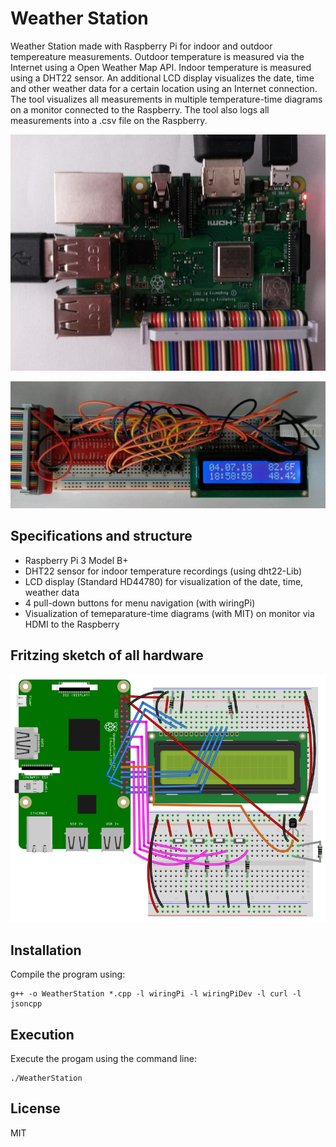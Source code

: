 # Weather Station

Weather Station made with Raspberry Pi for indoor and outdoor tempereature measurements. Outdoor temperature is measured via the Internet using a Open Weather Map API. Indoor temperature is measured using a DHT22 sensor. An additional LCD display visualizes the date, time and other weather data for a certain location using an Internet connection. The tool visualizes all measurements in multiple temperature-time diagrams on a monitor connected to the Raspberry. The tool also logs all measurements into a .csv file on the Raspberry.

![rasp1](https://github.com/97131004/Weather-Station/blob/main/rasp1.jpg?raw=true)

![rasp2](https://github.com/97131004/Weather-Station/blob/main/rasp2.jpg?raw=true)

## Specifications and structure

- Raspberry Pi 3 Model B+
- DHT22 sensor for indoor temperature recordings (using dht22-Lib)
- LCD display (Standard HD44780) for visualization of the date, time, weather data
- 4 pull-down buttons for menu navigation (with wiringPi)
- Visualization of temeparature-time diagrams (with MIT) on monitor via HDMI to the Raspberry

## Fritzing sketch of all hardware
![fritzing](https://github.com/97131004/Weather-Station/blob/main/fritzing.png?raw=true)

## Installation

Compile the program using:
```
g++ -o WeatherStation *.cpp -l wiringPi -l wiringPiDev -l curl -l jsoncpp
```

## Execution

Execute the progam using the command line:

```
./WeatherStation
```

## License

MIT
